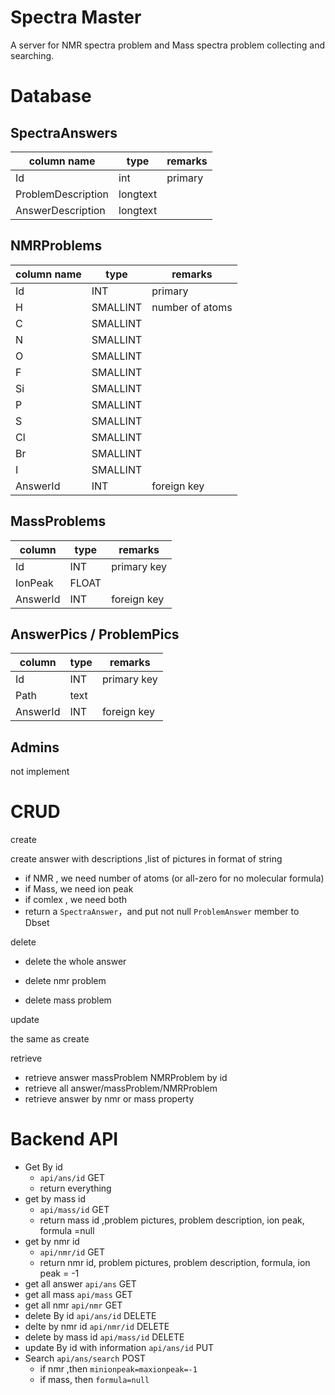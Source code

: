 # Spectra Master

A server for NMR spectra problem and Mass spectra problem collecting and searching.

# Database

## SpectraAnswers

| column name        | type     | remarks |
| ------------------ | -------- | ------- |
| Id                 | int      | primary |
| ProblemDescription | longtext |         |
| AnswerDescription  | longtext |         |

## NMRProblems

| column name | type     | remarks         |
| ----------- | -------- | --------------- |
| Id          | INT      | primary         |
| H           | SMALLINT | number of atoms |
| C           | SMALLINT |                 |
| N           | SMALLINT |                 |
| O           | SMALLINT |                 |
| F           | SMALLINT |                 |
| Si          | SMALLINT |                 |
| P           | SMALLINT |                 |
| S           | SMALLINT |                 |
| Cl          | SMALLINT |                 |
| Br          | SMALLINT |                 |
| I           | SMALLINT |                 |
| AnswerId    | INT      | foreign key     |

## MassProblems

| column   | type  | remarks     |
| -------- | ----- | ----------- |
| Id       | INT   | primary key |
| IonPeak  | FLOAT |             |
| AnswerId | INT   | foreign key |

## AnswerPics / ProblemPics

| column   | type | remarks     |
| -------- | ---- | ----------- |
| Id       | INT  | primary key |
| Path     | text |             |
| AnswerId | INT  | foreign key |

## Admins

not implement

# CRUD

create

create answer with descriptions ,list of pictures in format of string

- if NMR , we need number of atoms (or all-zero for no molecular formula)
- if Mass, we need ion peak
- if comlex , we need both
- return a `SpectraAnswer`，and put not null `ProblemAnswer` member to Dbset

delete

- delete the whole answer

- delete nmr problem
- delete mass problem

update

the same as create

retrieve

- retrieve answer massProblem NMRProblem by id
- retrieve all answer/massProblem/NMRProblem
- retrieve answer by nmr or mass property



# Backend API

- Get By id
  -  `api/ans/id` GET
  - return everything
- get by mass id
  -  `api/mass/id` GET
  - return mass id ,problem pictures, problem description, ion peak, formula =null
- get by nmr id 
  - `api/nmr/id` GET
  - return nmr id, problem pictures, problem description, formula, ion peak = -1
- get all answer `api/ans` GET
- get all mass `api/mass` GET
- get all nmr `api/nmr` GET
- delete By id `api/ans/id` DELETE
- delte by nmr id `api/nmr/id` DELETE
- delete by mass id `api/mass/id` DELETE
- update By id with information `api/ans/id` PUT
- Search  `api/ans/search` POST
  - if nmr ,then `minionpeak=maxionpeak=-1`
  - if mass, then `formula=null`